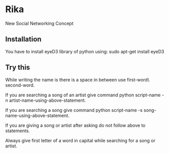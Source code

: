 # Rika
New Social Networking Concept
## Installation
You have to install eyeD3 library of python using:
	sudo apt-get install eyeD3
## Try this
While writing the name is there is a space in between use first-word\ second-word.

If you are searching a song of an artist give command python script-name -n artist-name-using-above-statement.

If you are searching a song give command python script-name -s song-name-using-above-statement.

If you are giving a song or artist after asking do not follow above to statements.

Always give first letter of a word in capital while searching for a song or artist.

